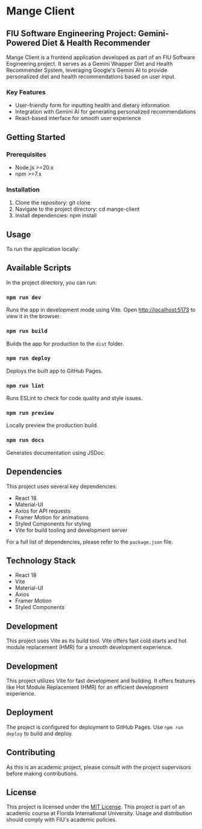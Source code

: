 # Mange Client

## FIU Software Engineering Project: Gemini-Powered Diet & Health Recommender

Mange Client is a frontend application developed as part of an FIU Software Engineering project. It serves as a Gemini Wrapper Diet and Health Recommender System, leveraging Google's Gemini AI to provide personalized diet and health recommendations based on user input.

### Key Features

- User-friendly form for inputting health and dietary information
- Integration with Gemini AI for generating personalized recommendations
- React-based interface for smooth user experience

## Getting Started

### Prerequisites

- Node.js >=20.x
- npm >=7.x

### Installation

1. Clone the repository:
git clone <repository-url>
2. Navigate to the project directory:
cd mange-client
3. Install dependencies:
npm install
## Usage

To run the application locally:
## Available Scripts

In the project directory, you can run:

### `npm run dev`

Runs the app in development mode using Vite.
Open [http://localhost:5173](http://localhost:5173) to view it in the browser.

### `npm run build`

Builds the app for production to the `dist` folder.

### `npm run deploy`

Deploys the built app to GitHub Pages.

### `npm run lint`

Runs ESLint to check for code quality and style issues.

### `npm run preview`

Locally preview the production build.

### `npm run docs`

Generates documentation using JSDoc.

## Dependencies

This project uses several key dependencies:

- React 18
- Material-UI
- Axios for API requests
- Framer Motion for animations
- Styled Components for styling
- Vite for build tooling and development server

For a full list of dependencies, please refer to the `package.json` file.

## Technology Stack

- React 18
- Vite
- Material-UI
- Axios
- Framer Motion
- Styled Components

## Development

This project uses Vite as its build tool. Vite offers fast cold starts and hot module replacement (HMR) for a smooth development experience.

## Development

This project utilizes Vite for fast development and building. It offers features like Hot Module Replacement (HMR) for an efficient development experience.

## Deployment

The project is configured for deployment to GitHub Pages. Use `npm run deploy` to build and deploy.

## Contributing

As this is an academic project, please consult with the project supervisors before making contributions.

## License

This project is licensed under the [MIT License](LICENSE).
This project is part of an academic course at Florida International University. Usage and distribution should comply with FIU's academic policies.